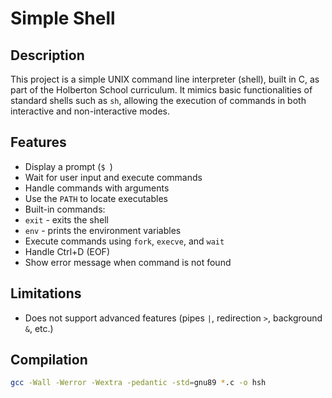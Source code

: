 # Simple Shell

## Description

This project is a simple UNIX command line interpreter (shell), built in C, as part of the Holberton School curriculum. It mimics basic functionalities of standard shells such as `sh`, allowing the execution of commands in both interactive and non-interactive modes.

## Features

- Display a prompt (`$ `)
- Wait for user input and execute commands
- Handle commands with arguments
- Use the `PATH` to locate executables
- Built-in commands:
- `exit` - exits the shell
- `env` - prints the environment variables
- Execute commands using `fork`, `execve`, and `wait`
- Handle Ctrl+D (EOF)
- Show error message when command is not found

## Limitations

- Does not support advanced features (pipes `|`, redirection `>`, background `&`, etc.)

## Compilation

```sh
gcc -Wall -Werror -Wextra -pedantic -std=gnu89 *.c -o hsh
